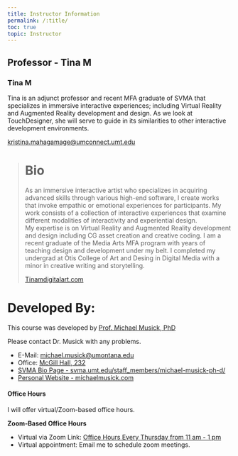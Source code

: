 ```yaml
---
title: Instructor Information
permalink: /:title/
toc: true
topic: Instructor
---
```


<!-- # Instructors -->



## Professor - Tina M

### Tina M

Tina is an adjunct professor and recent MFA graduate of SVMA that specializes in immersive interactive experiences; including Virtual Reality and Augmented Reality development and design.  As we look at TouchDesigner, she will serve to guide in its similarities to other interactive development environments.

[kristina.mahagamage@umconnect.umt.edu](mailto:kristina.mahagamage@umconnect.umt.edu?subject=340%20Question)

> # Bio
>
> As an immersive interactive artist who specializes in acquiring advanced skills through various high-end software, I create works that invoke empathic or emotional experiences for participants. My work consists of a collection of interactive experiences that examine different modalities of interactivity and experiential design.  
>My expertise is on Virtual Reality and Augmented Reality development and design including CG asset creation and creative coding. 
>I am a recent graduate of the Media Arts MFA program with years of teaching design and development under my belt.  I completed my undergrad at Otis College of Art and Desing in Digital Media with a minor in creative writing and storytelling.
>
>[Tinamdigitalart.com](https://www.tinamdigitalart.com/)

<!--## Teaching Assistant - Charlie Apple

We will have a Teaching Assistant to assist you throughout this semester.

If you are unable to solve problems on your own or through the course "issues forum" (available through Moodle), you should e-mail our TA for help.

### Charlie Apple

Charlie is an MFA student in his second year of study with the department. Charlie is a musician also focused in how interactive technologies and art can augment music. He will serve particularly well for students having technical problems with TouchDesigner, needing feedback on sound/audio, and with interactive issues.

[charlie.apple@umontana.edu](mailto:charlie.apple@umontana.edu?subject=340%20Question)



> # Bio
>
> Charlie Apple is a multimedia artist, music producer and designer based in Missoula, MT.  While earning his BA in Media Arts at the University of Montana, he produced multiple albums and experiential live shows along with providing original scores for dance and theatre.  His current research is focused on data visualization, Experimental Film and virtual live performance.
>
>
> [charlieapplemusic.com](www.charlieapplemusic.com)-->



# Developed By:


This course was developed by [Prof. Michael Musick, PhD](https://svma.umt.edu/staff_members/michael-musick-ph-d/)

Please contact Dr. Musick with any problems.

- E-Mail: [michael.musick@umontana.edu](mailto:michael.musick@umontana.edu?subject=340%20Question)
- Office: [McGill Hall, 232](https://www.google.com/maps/place/McGill+Hall,+32+Campus+Dr,+Missoula,+MT+59812/@46.8619179,-113.9857145,16.91z/data=!3m1!5s0x535dcc33c1f50273:0xb43516d74c13fb70!4m5!3m4!1s0x535dcc33c3d4cbd5:0xd77cd4f46bdf5b89!8m2!3d46.8624266!4d-113.9836088)
- [SVMA Bio Page - svma.umt.edu/staff_members/michael-musick-ph-d/](https://svma.umt.edu/staff_members/michael-musick-ph-d/)
- [Personal Website - michaelmusick.com](https://michaelmusick.com)
<!-- - [Teaching Website](https://michaelmusick.github.io/teaching) -->



#### Office Hours

I will offer virtual/Zoom-based office hours.

**Zoom-Based Office Hours**
 - Virtual via Zoom Link: [Office Hours Every Thursday from 11 am - 1 pm](https://umontana.zoom.us/j/99836227885)
  - Virtual appointment: Email me to schedule zoom meetings.
